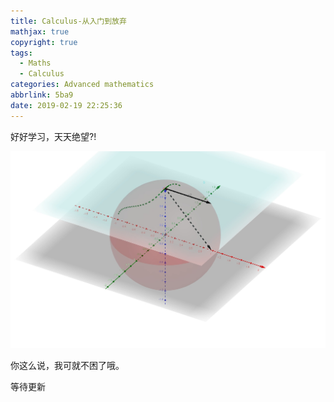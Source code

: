 ```yaml
---
title: Calculus-从入门到放弃
mathjax: true
copyright: true
tags:
  - Maths
  - Calculus
categories: Advanced mathematics
abbrlink: 5ba9
date: 2019-02-19 22:25:36
---
```


好好学习，天天绝望?!

![](../Resources/Calculus-从入门到精通.jpg)

你这么说，我可就不困了哦。

<!--less-->

等待更新



